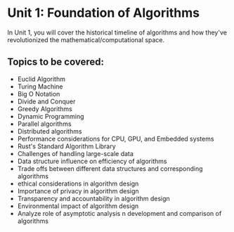 # Unit 1: Foundation of Algorithms

In Unit 1, you will cover the historical timeline of algorithms and how they've revolutionized the mathematical/computational space.

## Topics to be covered:

- Euclid Algorithm
- Turing Machine
- Big O Notation
- Divide and Conquer
- Greedy Algorithms
- Dynamic Programming
- Parallel algorithms
- Distributed algorithms
- Performance considerations for CPU, GPU, and Embedded systems
- Rust's Standard Algorithm Library
- Challenges of handling large-scale data
- Data structure influence on efficiency of algorithms
- Trade offs between different data structures and corresponding algorithms
- ethical considerations in algorithm design
- Importance of privacy in algorithm design
- Transparency and accountability in algorithm design
- Environmental impact of algorithm design
- Analyze role of asymptotic analysis n development and comparison of algorithms